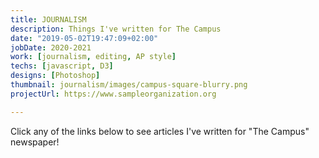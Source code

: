 ```yaml
---
title: JOURNALISM
description: Things I've written for The Campus
date: "2019-05-02T19:47:09+02:00"
jobDate: 2020-2021
work: [journalism, editing, AP style]
techs: [javascript, D3]
designs: [Photoshop]
thumbnail: journalism/images/campus-square-blurry.png
projectUrl: https://www.sampleorganization.org

---
```


Click any of the links below to see articles I've written for "The Campus" newspaper!
